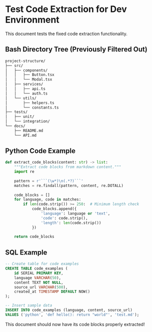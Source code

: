 # Test Code Extraction for Dev Environment

This document tests the fixed code extraction functionality.

## Bash Directory Tree (Previously Filtered Out)

```bash
project-structure/
├── src/
│   ├── components/
│   │   ├── Button.tsx
│   │   └── Modal.tsx
│   ├── services/
│   │   ├── api.ts
│   │   └── auth.ts
│   └── utils/
│       ├── helpers.ts
│       └── constants.ts
├── tests/
│   ├── unit/
│   └── integration/
└── docs/
    ├── README.md
    └── API.md
```

## Python Code Example

```python
def extract_code_blocks(content: str) -> list:
    """Extract code blocks from markdown content."""
    import re
    
    pattern = r'```(\w*)\n(.*?)```'
    matches = re.findall(pattern, content, re.DOTALL)
    
    code_blocks = []
    for language, code in matches:
        if len(code.strip()) >= 250:  # Minimum length check
            code_blocks.append({
                'language': language or 'text',
                'code': code.strip(),
                'length': len(code.strip())
            })
    
    return code_blocks
```

## SQL Example

```sql
-- Create table for code examples
CREATE TABLE code_examples (
    id SERIAL PRIMARY KEY,
    language VARCHAR(50),
    content TEXT NOT NULL,
    source_url VARCHAR(500),
    created_at TIMESTAMP DEFAULT NOW()
);

-- Insert sample data
INSERT INTO code_examples (language, content, source_url) 
VALUES ('python', 'def hello(): return "world"', 'test.md');
```

This document should now have its code blocks properly extracted!
